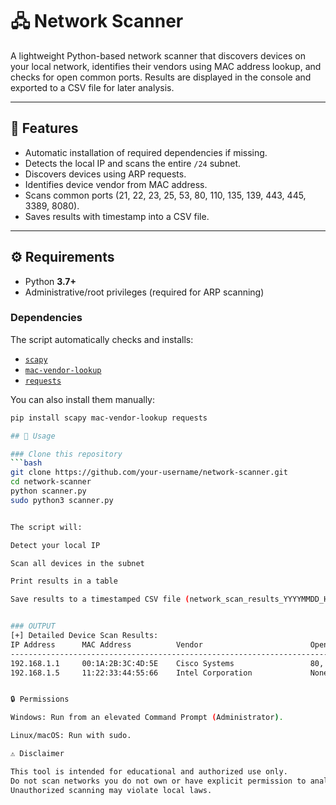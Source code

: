 # 🖧 Network Scanner

A lightweight Python-based network scanner that discovers devices on your local network, identifies their vendors using MAC address lookup, and checks for open common ports. Results are displayed in the console and exported to a CSV file for later analysis.

---

## 📌 Features
- Automatic installation of required dependencies if missing.
- Detects the local IP and scans the entire `/24` subnet.
- Discovers devices using ARP requests.
- Identifies device vendor from MAC address.
- Scans common ports (21, 22, 23, 25, 53, 80, 110, 135, 139, 443, 445, 3389, 8080).
- Saves results with timestamp into a CSV file.

---

## ⚙️ Requirements
- Python **3.7+**
- Administrative/root privileges (required for ARP scanning)

### Dependencies
The script automatically checks and installs:
- [`scapy`](https://scapy.net/)
- [`mac-vendor-lookup`](https://pypi.org/project/mac-vendor-lookup/)
- [`requests`](https://docs.python-requests.org/)

You can also install them manually:
```bash
pip install scapy mac-vendor-lookup requests

## 🚀 Usage

### Clone this repository
```bash
git clone https://github.com/your-username/network-scanner.git
cd network-scanner
python scanner.py
sudo python3 scanner.py


The script will:

Detect your local IP

Scan all devices in the subnet

Print results in a table

Save results to a timestamped CSV file (network_scan_results_YYYYMMDD_HHMMSS.csv)


### OUTPUT
[+] Detailed Device Scan Results:
IP Address      MAC Address          Vendor                        Open Ports
-------------------------------------------------------------------------------------
192.168.1.1     00:1A:2B:3C:4D:5E    Cisco Systems                 80, 443
192.168.1.5     11:22:33:44:55:66    Intel Corporation             None


🔒 Permissions

Windows: Run from an elevated Command Prompt (Administrator).

Linux/macOS: Run with sudo.

⚠️ Disclaimer

This tool is intended for educational and authorized use only.
Do not scan networks you do not own or have explicit permission to analyze.
Unauthorized scanning may violate local laws.


